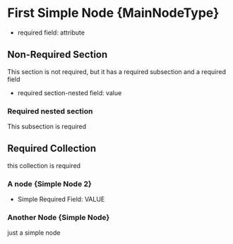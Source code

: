 ﻿# First Simple Node {MainNodeType}

- required field: attribute

## Non-Required Section

This section is not required, but it has a required subsection and a required field

- required section-nested field: value

### Required nested section

This subsection is required

## Required Collection

this collection is required

### A node {Simple Node 2}

- Simple Required Field: VALUE

### Another Node {Simple Node}

just a simple node